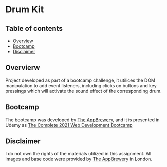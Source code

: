 # Drum Kit

## Table of contents

- [Overview](#overview)
- [Bootcamp](#bootcamp)
- [Disclaimer](#disclaimer)


## Overvierw

Project developed as part of a bootcamp challenge, it utilices the DOM manipulation to add event listeners, including clicks on buttons and key pressings which will activate the sound effect of the corresponding drum.

## Bootcamp

The bootcamp was developed by [The AppBrewery](https://www.appbrewery.co/), and it is presented in Udemy as [The Complete 2021 Web Development Bootcamp](https://www.udemy.com/course/the-complete-web-development-bootcamp/)


## Disclaimer
I do not own the rights of the materials utilized in this assignment.
All images and base code were provided by [The AppBrewery](https://www.appbrewery.co/) in London.